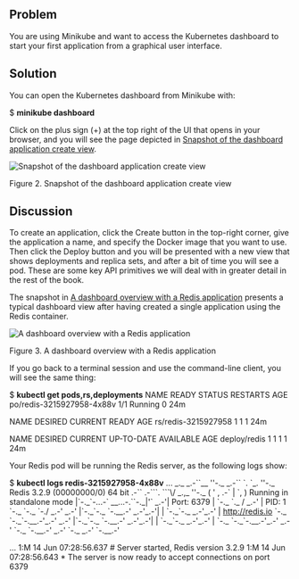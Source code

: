 ## Problem

You are using Minikube and want to access the Kubernetes dashboard to start your first application from a graphical user interface.

## Solution

You can open the Kubernetes dashboard from Minikube with:

$ **minikube dashboard**

Click on the plus sign (+) at the top right of the UI that opens in your browser, and you will see the page depicted in [Snapshot of the dashboard application create view](#dashboard_create).

![Snapshot of the dashboard application create view](images/k8sc_0102.png)

Figure 2. Snapshot of the dashboard application create view

## Discussion

To create an application, click the Create button in the top-right corner, give the application a name, and specify the Docker image that you want to use. Then click the Deploy button and you will be presented with a new view that shows deployments and replica sets, and after a bit of time you will see a pod. These are some key API primitives we will deal with in greater detail in the rest of the book.

The snapshot in [A dashboard overview with a Redis application](#redis-dashboard) presents a typical dashboard view after having created a single application using the Redis container.

![A dashboard overview with a Redis application](images/k8sc_0103.png)

Figure 3. A dashboard overview with a Redis application

If you go back to a terminal session and use the command-line client, you will see the same thing:

$ **kubectl get pods,rs,deployments**
NAME                        READY     STATUS    RESTARTS   AGE
po/redis-3215927958-4x88v   1/1       Running   0          24m

NAME                  DESIRED   CURRENT   READY     AGE
rs/redis-3215927958   1         1         1         24m

NAME           DESIRED   CURRENT   UP-TO-DATE   AVAILABLE   AGE
deploy/redis   1         1         1            1           24m

Your Redis pod will be running the Redis server, as the following logs show:

$ **kubectl logs redis-3215927958-4x88v**
...
                \_.\_
           \_.-\`\`\_\_ ''-.\_
      \_.-\`\`    \`.  \`\_.  ''-.\_           Redis 3.2.9 (00000000/0) 64 bit
  .-\`\` .-\`\`\`.  \`\`\`\\/    \_.,\_ ''-.\_
 (    '      ,       .-\`  | \`,    )     Running in standalone mode
 |\`-.\_\`-...-\` \_\_...-.\`\`-.\_|'\` \_.-'|     Port: 6379
 |    \`-.\_   \`.\_    /     \_.-'    |     PID: 1
  \`-.\_    \`-.\_  \`-./  \_.-'    \_.-'
 |\`-.\_\`-.\_    \`-.\_\_.-'    \_.-'\_.-'|
 |    \`-.\_\`-.\_        \_.-'\_.-'    |           http://redis.io
  \`-.\_    \`-.\_\`-.\_\_.-'\_.-'    \_.-'
 |\`-.\_\`-.\_    \`-.\_\_.-'    \_.-'\_.-'|
 |    \`-.\_\`-.\_        \_.-'\_.-'    |
  \`-.\_    \`-.\_\`-.\_\_.-'\_.-'    \_.-'
      \`-.\_    \`-.\_\_.-'    \_.-'
          \`-.\_        \_.-'
              \`-.\_\_.-'

...
1:M 14 Jun 07:28:56.637 # Server started, Redis version 3.2.9
1:M 14 Jun 07:28:56.643 \* The server is now ready to accept connections on
port 6379